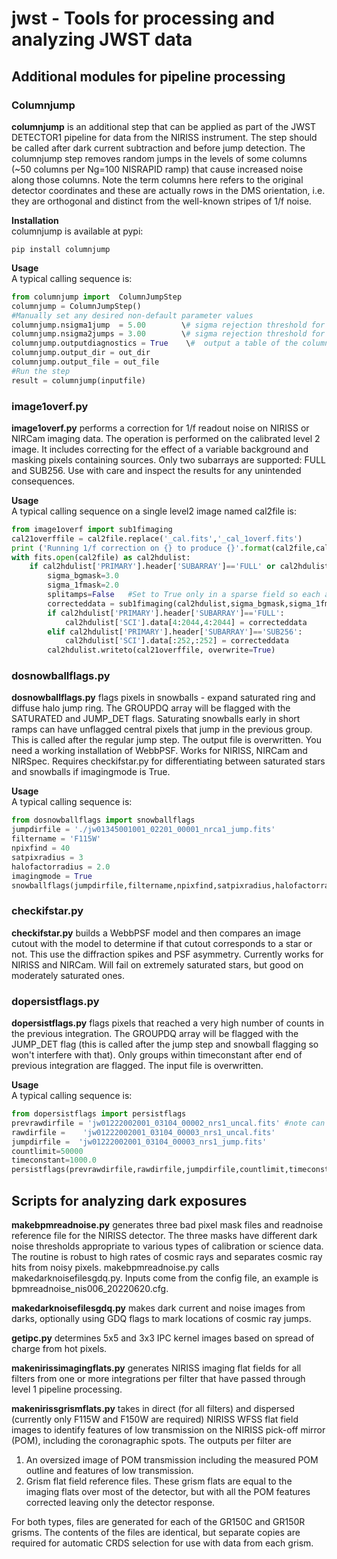 # jwst - Tools for processing and analyzing JWST data

## Additional modules for pipeline processing
 
### Columnjump
<b>columnjump</b> is an additional step that can be applied as part of the JWST DETECTOR1 pipeline for data from the NIRISS instrument. The step should be called after dark current subtraction and before jump detection. The columnjump step removes random jumps in the levels of some columns (~50 columns per Ng=100 NISRAPID ramp) that cause increased noise along those columns. Note the term columns here refers to the original detector coordinates and these are actually rows in the DMS orientation, i.e. they are orthogonal and distinct from the well-known stripes of 1/f noise.

<b>Installation</b>  
columnjump is available at pypi: 
```
pip install columnjump
```
<b>Usage</b>  
A typical calling sequence is:  
```python
from columnjump import  ColumnJumpStep  
columnjump = ColumnJumpStep()  
#Manually set any desired non-default parameter values  
columnjump.nsigma1jump  = 5.00        \# sigma rejection threshold for one jump in the ramp  
columnjump.nsigma2jumps = 3.00        \# sigma rejection threshold for two jumps in the ramp  
columnjump.outputdiagnostics = True    \#  output a table of the columns corrected?  
columnjump.output_dir = out_dir  
columnjump.output_file = out_file  
#Run the step  
result = columnjump(inputfile)
```
### image1overf.py
<b>image1overf.py</b> performs a correction for 1/f readout noise on NIRISS or NIRCam imaging data. The operation is performed on the calibrated level 2 image. It includes correcting for the effect of a variable background and masking pixels containing sources. Only two subarrays are supported: FULL and SUB256. Use with care and inspect the results for any unintended consequences.

<b>Usage</b>  
A typical calling sequence on a single level2 image named cal2file is:  
```python
from image1overf import sub1fimaging
cal21overffile = cal2file.replace('_cal.fits','_cal_1overf.fits')
print ('Running 1/f correction on {} to produce {}'.format(cal2file,cal21overffile))
with fits.open(cal2file) as cal2hdulist:
    if cal2hdulist['PRIMARY'].header['SUBARRAY']=='FULL' or cal2hdulist['PRIMARY'].header['SUBARRAY']=='SUB256':
        sigma_bgmask=3.0
        sigma_1fmask=2.0
        splitamps=False   #Set to True only in a sparse field so each amplifier will be fit separately. 
        correcteddata = sub1fimaging(cal2hdulist,sigma_bgmask,sigma_1fmask,splitamps)
        if cal2hdulist['PRIMARY'].header['SUBARRAY']=='FULL':
            cal2hdulist['SCI'].data[4:2044,4:2044] = correcteddata  
        elif cal2hdulist['PRIMARY'].header['SUBARRAY']=='SUB256':
            cal2hdulist['SCI'].data[:252,:252] = correcteddata
        cal2hdulist.writeto(cal21overffile, overwrite=True)
```

### dosnowballflags.py
<b>dosnowballflags.py</b>  flags pixels in snowballs - expand saturated ring and diffuse halo jump ring.
    The GROUPDQ array will be flagged with the SATURATED and JUMP_DET flags.
    Saturating snowballs early in short ramps can have unflagged central pixels that jump in the previous group.
    This is called after the regular jump step.
    The output file is overwritten.
    You need a working installation of WebbPSF.
    Works for NIRISS, NIRCam and NIRSpec.
    Requires checkifstar.py for differentiating between saturated stars and snowballs if imagingmode is True.
  
<b>Usage</b>  
A typical calling sequence is:  
```python
from dosnowballflags import snowballflags
jumpdirfile = './jw01345001001_02201_00001_nrca1_jump.fits'
filtername = 'F115W'
npixfind = 40
satpixradius = 3
halofactorradius = 2.0
imagingmode = True
snowballflags(jumpdirfile,filtername,npixfind,satpixradius,halofactorradius,imagingmode)
```
  
### checkifstar.py
<b>checkifstar.py</b> builds a WebbPSF model and then compares an image cutout with the model to determine if that cutout corresponds to a star or not. This use the diffraction spikes and PSF asymmetry. Currently works for NIRISS and NIRCam. Will fail on extremely saturated stars, but good on moderately saturated ones.

### dopersistflags.py
<b>dopersistflags.py</b> flags pixels that reached a very high number of counts in the previous integration.
    The GROUPDQ array will be flagged with the JUMP_DET flag (this is called after the jump step and snowball flagging so won't interfere with that).
    Only groups within timeconstant after end of previous integration are flagged.
    The input file is overwritten.
    
<b>Usage</b>  
A typical calling sequence is:  
```python
from dopersistflags import persistflags
prevrawdirfile = 'jw01222002001_03104_00002_nrs1_uncal.fits' #note can be empty string for first exposure in visit
rawdirfile =    'jw01222002001_03104_00003_nrs1_uncal.fits'
jumpdirfile =  'jw01222002001_03104_00003_nrs1_jump.fits'
countlimit=50000
timeconstant=1000.0
persistflags(prevrawdirfile,rawdirfile,jumpdirfile,countlimit,timeconstant)
```
  
## Scripts for analyzing dark exposures 

<b>makebpmreadnoise.py</b> generates three bad pixel mask files and readnoise reference file for the NIRISS detector. 
The three masks have different dark noise thresholds appropriate to various types of calibration or science data.
The routine is robust to high rates of cosmic rays and separates cosmic ray hits from noisy pixels. makebpmreadnoise.py calls makedarknoisefilesgdq.py.
Inputs come from the config file, an example is bpmreadnoise_nis006_20220620.cfg.

<b>makedarknoisefilesgdq.py</b> makes dark current and noise images from darks, optionally using GDQ flags to mark locations of cosmic ray jumps.

<b>getipc.py</b> determines 5x5 and 3x3 IPC kernel images based on spread of charge from hot pixels.

<b>makenirissimagingflats.py</b> generates NIRISS imaging flat fields for all filters from one or more integrations per filter that have passed through level 1 pipeline processing.

<b>makenirissgrismflats.py</b> takes in direct (for all filters) and dispersed (currently only F115W and F150W are required) NIRISS WFSS flat field images to identify features of low transmission on the NIRISS pick-off mirror (POM), including the coronagraphic spots. The outputs per filter are 
1. An oversized image of POM transmission including the measured POM outline and features of low transmission. 
2. Grism flat field reference files. These grism flats are equal to the imaging flats over most of the detector, but with all the POM features corrected leaving only the detector response.

For both types, files are generated for each of the GR150C and GR150R grisms. The contents of the files are identical, but separate copies are required for automatic CRDS selection for use with data from each grism.
 
